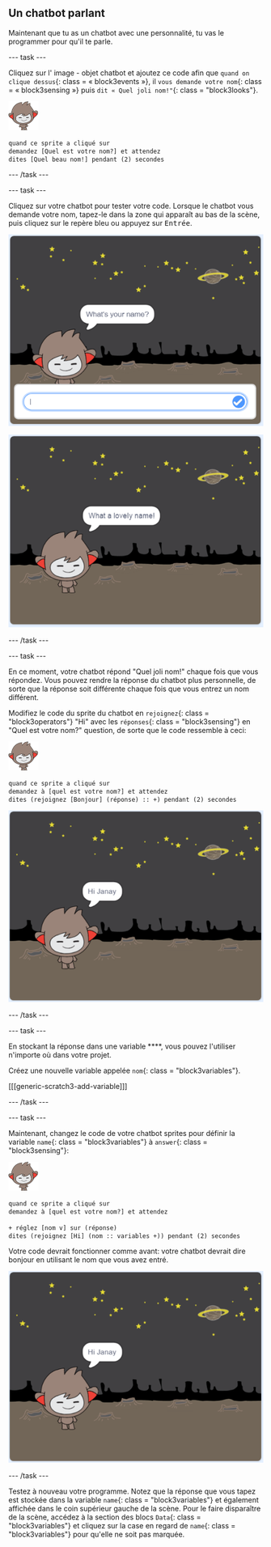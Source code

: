 ## Un chatbot parlant

Maintenant que tu as un chatbot avec une personnalité, tu vas le programmer pour qu'il te parle.

\--- task \---

Cliquez sur l' image - objet chatbot et ajoutez ce code afin que `quand on clique dessus`{: class = « block3events »}, il `vous demande votre nom`{: class = « block3sensing »} puis `dit « Quel joli nom!"`{: class = "block3looks"}.

![nano sprite](images/nano-sprite.png)

```blocks3
quand ce sprite a cliqué sur
demandez [Quel est votre nom?] et attendez
dites [Quel beau nom!] pendant (2) secondes
```

\--- /task \---

\--- task \---

Cliquez sur votre chatbot pour tester votre code. Lorsque le chatbot vous demande votre nom, tapez-le dans la zone qui apparaît au bas de la scène, puis cliquez sur le repère bleu ou appuyez sur <kbd>Entrée</kbd>.

![Tester une reponse du ChatBot](images/chatbot-ask-test1.png)

![Tester une reponse du ChatBot](images/chatbot-ask-test2.png)

\--- /task \---

\--- task \---

En ce moment, votre chatbot répond "Quel joli nom!" chaque fois que vous répondez. Vous pouvez rendre la réponse du chatbot plus personnelle, de sorte que la réponse soit différente chaque fois que vous entrez un nom différent.

Modifiez le code du sprite du chatbot en `rejoignez`{: class = "block3operators"} "Hi" avec les `réponses`{: class = "block3sensing"} en "Quel est votre nom?" question, de sorte que le code ressemble à ceci:

![nano sprite](images/nano-sprite.png)

```blocks3
quand ce sprite a cliqué sur
demandez à [quel est votre nom?] et attendez
dites (rejoignez [Bonjour] (réponse) :: +) pendant (2) secondes
```

![Tester une réponse personnalisée](images/chatbot-answer-test.png)

\--- /task \---

\--- task \---

En stockant la réponse dans une variable ****, vous pouvez l'utiliser n'importe où dans votre projet.

Créez une nouvelle variable appelée `nom`{: class = "block3variables"}.

[[[generic-scratch3-add-variable]]]

\--- /task \---

\--- task \---

Maintenant, changez le code de votre chatbot sprites pour définir la variable `name`{: class = "block3variables"} à `answer`{: class = "block3sensing"}:

![nano sprite](images/nano-sprite.png)

```blocks3
quand ce sprite a cliqué sur
demandez à [quel est votre nom?] et attendez

+ réglez [nom v] sur (réponse)
dites (rejoignez [Hi] (nom :: variables +)) pendant (2) secondes
```

Votre code devrait fonctionner comme avant: votre chatbot devrait dire bonjour en utilisant le nom que vous avez entré.

![Tester une réponse personnalisée](images/chatbot-answer-test.png)

\--- /task \---

Testez à nouveau votre programme. Notez que la réponse que vous tapez est stockée dans la variable `name`{: class = "block3variables"} et également affichée dans le coin supérieur gauche de la scène. Pour le faire disparaître de la scène, accédez à la section des blocs `Data`{: class = "block3variables"} et cliquez sur la case en regard de `name`{: class = "block3variables"} pour qu'elle ne soit pas marquée.